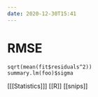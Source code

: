 ```yaml
---
date: 2020-12-30T15:41
---
```


# RMSE

	sqrt(mean(fit$residuals^2))
    summary.lm(foo)$sigma

[[[Statistics]]]
[[R]]
[[snips]]
